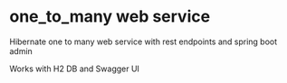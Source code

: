 # one_to_many web service
Hibernate one to many web service with rest endpoints and spring boot admin

Works with H2 DB and Swagger UI
